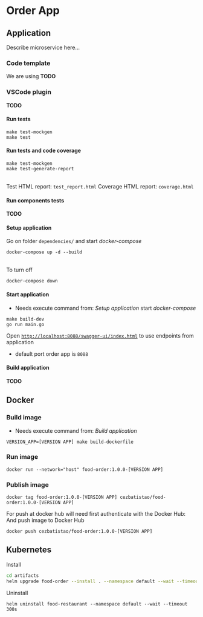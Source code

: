 # Order App

## Application

Describe microservice here...

### Code template

We are using
**TODO**

### VSCode plugin
**TODO**

#### Run tests
```
make test-mockgen
make test
```

#### Run tests and code coverage
```
make test-mockgen
make test-generate-report
```
\
Test HTML report: `test_report.html`
Coverage HTML report: `coverage.html`

#### Run components tests
**TODO**

#### Setup application
Go on folder `dependencies/` and start _docker-compose_
```
docker-compose up -d --build
```
\
To turn off
```
docker-compose down
```

#### Start application
* Needs execute command from: _Setup application_ start _docker-compose_
```
make build-dev
go run main.go
```
Open [`http://localhost:8088/swagger-ui/index.html`](http://localhost:8088/swagger-ui/index.html) to use endpoints from application

* default port order app is `8088`

#### Build application
**TODO**

## Docker

### Build image
* Needs execute command from: _Build application_
```
VERSION_APP=[VERSION APP] make build-dockerfile
```

### Run image
```
docker run --network="host" food-order:1.0.0-[VERSION APP]
```

### Publish image
```
docker tag food-order:1.0.0-[VERSION APP] cezbatistao/food-order:1.0.0-[VERSION APP]
```
For push at docker hub will need first authenticate with the Docker Hub:
\
And push image to Docker Hub
```
docker push cezbatistao/food-order:1.0.0-[VERSION APP]
```

## Kubernetes
Install
```bash
cd artifacts
helm upgrade food-order --install . --namespace default --wait --timeout 300s --force -f values.yaml -f values-minikube.yaml --set 'image.tag=1.0.0-[VERSION APP]'
```

Uninstall
```
helm uninstall food-restaurant --namespace default --wait --timeout 300s
```
